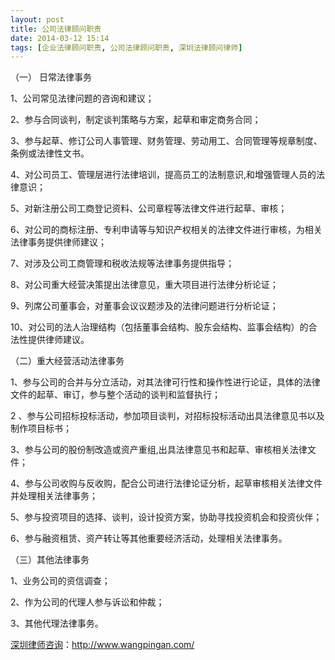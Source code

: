 ```yaml
---
layout: post
title: 公司法律顾问职责
date: 2014-03-12 15:14
tags: [企业法律顾问职责, 公司法律顾问职责, 深圳法律顾问律师]
---
```

（一） 日常法律事务 

1、公司常见法律问题的咨询和建议； 

2、参与合同谈判，制定谈判策略与方案，起草和审定商务合同； 

3、参与起草、修订公司人事管理、财务管理、劳动用工、合同管理等规章制度、条例或法律性文书。 

4、对公司员工、管理层进行法律培训，提高员工的法制意识,和增强管理人员的法律意识； 

5、对新注册公司工商登记资料、公司章程等法律文件进行起草、审核； 

6、对公司的商标注册、专利申请等与知识产权相关的法律文件进行审核，为相关法律事务提供律师建议； 

7、对涉及公司工商管理和税收法规等法律事务提供指导； 

8、对公司重大经营决策提出法律意见，重大项目进行法律分析论证； 

9、列席公司董事会，对董事会议议题涉及的法律问题进行分析论证； 

10、对公司的法人治理结构（包括董事会结构、股东会结构、监事会结构）的合法性提供律师建议。 

（二）重大经营活动法律事务 

1、参与公司的合并与分立活动，对其法律可行性和操作性进行论证，具体的法律文件的起草、审订，参与整个活动的谈判和监督执行； 

2 、参与公司招标投标活动，参加项目谈判，对招标投标活动出具法律意见书以及制作项目标书； 

3、参与公司的股份制改造或资产重组,出具法律意见书和起草、审核相关法律文件； 

4、参与公司收购与反收购，配合公司进行法律论证分析，起草审核相关法律文件并处理相关法律事务； 

5、参与投资项目的选择、谈判，设计投资方案，协助寻找投资机会和投资伙伴； 

6、参与融资租赁、资产转让等其他重要经济活动，处理相关法律事务。 

（三）其他法律事务 

1、业务公司的资信调查； 

2、作为公司的代理人参与诉讼和仲裁； 

3、其他代理法律事务。 

<a href="http://www.wangpingan.com/">深圳律师咨询</a>：<a href="http://www.wangpingan.com/">http://www.wangpingan.com/</a>

